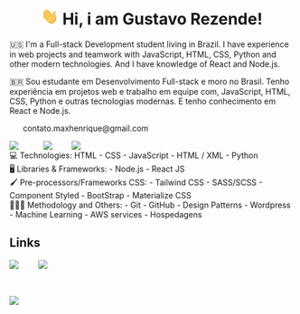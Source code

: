 <div align="center">
  <h1><img height="30px" src="https://github.com/MaxHenriique/MaxHenriique/blob/main/Assets/Hi.gif"> Hi, i am Gustavo Rezende!</h1>
</div>

:us:
I'm a Full-stack Development student living in Brazil. I have experience in web projects and teamwork with JavaScript, HTML, CSS, Python and other modern technologies. And I have knowledge of React and Node.js.

:brazil:
Sou estudante em Desenvolvimento Full-stack e moro no Brasil. Tenho experiência em projetos web e trabalho em equipe com, JavaScript, HTML, CSS, Python e outras tecnologias modernas. E tenho conhecimento em React e Node.js.
<ul>
contato.maxhenrique@gmail.com
</ul>
<div style="display: flex;" align="center" justify="center">
<!--   <img margin="10px"  src="https://camo.githubusercontent.com/8c5de8555e3687badff2e78d1fdca40796263b61fa6b27153cf12149af0568f3/68747470733a2f2f6d6175726963696f6d696b756c736b692e6769746875622e696f2f696d672f6c6f676f732f68746d6c2e706e67" width="60px"> -->
  <img margin="10px" src="https://cdn.freebiesupply.com/logos/large/2x/css3-logo-png-transparent.png" width="60px">
  <img margin="10px" src="https://cdn.iconscout.com/icon/free/png-256/javascript-2752148-2284965.png" width="50px">
<!--   <img margin="10px" src="https://upload.wikimedia.org/wikipedia/commons/thumb/4/4c/Typescript_logo_2020.svg/2048px-Typescript_logo_2020.svg.png" width="50px"> -->
<!--   <img margin="10px" src="https://br.vuejs.org//images/logo.png" width="50px"> -->
  <img margin="10px" src="https://logospng.org/download/react/logo-react-1024.png" width="50px">
<!--   <img margin="10px" src="https://sass-lang.com/assets/img/styleguide/seal-color-aef0354c.png" width="50px"> -->
</div>

<div>
  <div>
     💻 Technologies:
     HTML
    - CSS
    - JavaScript
    - HTML / XML
    - Python
  </div>

  <div>
    🖥 Libraries & Frameworks:
    - Node.js
    - React JS
  </div>

  <div>
    🖌 Pre-processors/Frameworks CSS:
    - Tailwind CSS
    - SASS/SCSS
    - Component Styled
    - BootStrap
    - Materialize CSS
  </div>

  <div>
    👨🏼‍💻 Methodology and Others:
    - Git
    - GitHub
    - Design Patterns
    - Wordpress
    - Machine Learning
    - AWS services
    - Hospedagens 
  </div>
</div>




<!--
![Anurag's GitHub stats](https://github-readme-stats.vercel.app/api?username=KlaytonJr&show_icons=true)
[![Top Langs](https://github-readme-stats.vercel.app/api/top-langs/?username=KlaytonJr&layout=compact)](https://github.com/anuraghazra/github-readme-stats)
-->
<div>
  <h2>Links</h2>
  <a href="https://www.linkedin.com/in/gustavo-rezende-63527331b?utm_source=share&utm_campaign=share_via&utm_content=profile&utm_medium=android_app"><img src="https://d29fhpw069ctt2.cloudfront.net/icon/image/38764/preview.svg" width="40px"></a>
  &nbsp;&nbsp;&nbsp;
<!--   <a href="https://www.youtube.com/@klaytonjrr"><img src="https://rotony.com.br/wp-content/uploads/2021/09/free-youtube-logo-icon-2431-thumb.png" width="50px"></a> -->
  &nbsp;&nbsp;&nbsp;
  <a href="https://www.instagram.com/rzendeee/"><img src="https://upload.wikimedia.org/wikipedia/commons/thumb/5/58/Instagram-Icon.png/800px-Instagram-Icon.png" width="40px"></a>
</div>

&nbsp;&nbsp;&nbsp;

![](https://komarev.com/ghpvc/?username=alerezendesp&color=green&style=flat-square)

<!--
**alerezendesp/alerezendesp** is a ✨ _special_ ✨ repository because its `README.md` (this file) appears on your GitHub profile.

Here are some ideas to get you started:

- 🔭 I’m currently working on ...
- 🌱 I’m currently learning ...
- 👯 I’m looking to collaborate on ...
- 🤔 I’m looking for help with ...
- 💬 Ask me about ...
- 📫 How to reach me: ...
- 😄 Pronouns: ...
- ⚡ Fun fact: ...
-->
